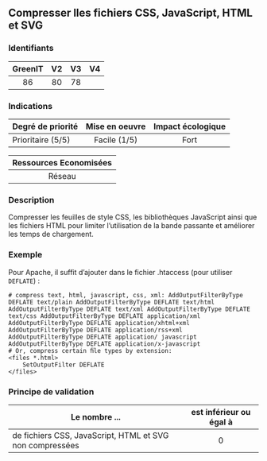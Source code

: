 ## Compresser lles fichiers CSS, JavaScript, HTML et SVG

### Identifiants

| GreenIT |  V2  |  V3  |  V4  |
|:-------:|:----:|:----:|:----:|
|   86   |  80 | 78  |      |

### Indications

| Degré de priorité |      Mise en oeuvre       |  Impact écologique    | 
|-------------------|:-------------------------:|:---------------------:|
| Prioritaire (5/5) |  Facile  (1/5)            |    Fort               | 


|Ressources Economisées                                      |
|:----------------------------------------------------------:|
| Réseau  |

### Description

Compresser les feuilles de style CSS, les bibliothèques JavaScript ainsi que les fichiers HTML pour limiter l’utilisation de la bande passante et améliorer les temps de chargement.

### Exemple

Pour Apache, il suffit d’ajouter dans le fichier .htaccess (pour utiliser `DEFLATE`) :
```apacheconf
# compress text, html, javascript, css, xml: AddOutputFilterByType DEFLATE text/plain AddOutputFilterByType DEFLATE text/html AddOutputFilterByType DEFLATE text/xml AddOutputFilterByType DEFLATE text/css AddOutputFilterByType DEFLATE application/xml AddOutputFilterByType DEFLATE application/xhtml+xml AddOutputFilterByType DEFLATE application/rss+xml AddOutputFilterByType DEFLATE application/ javascript
AddOutputFilterByType DEFLATE application/x-javascript
# Or, compress certain ﬁle types by extension:
<files *.html>
    SetOutputFilter DEFLATE
</files>
```

### Principe de validation

| Le nombre ...     | est inférieur ou égal à   |  
|-------------------|:-------------------------:|
| de fichiers CSS, JavaScript,  HTML et SVG non compressées  |  0 |
